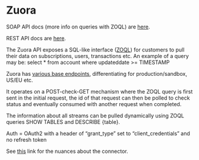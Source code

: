 # Zuora

SOAP API docs (more info on queries with ZOQL) are [here](https://knowledgecenter.zuora.com/Central_Platform/API/G_SOAP_API).

REST API docs are [here](https://www.zuora.com/developer/api-reference/).

The Zuora API exposes a SQL-like interface ([ZOQL](https://knowledgecenter.zuora.com/Central_Platform/Query/ZOQL)) for customers to pull their data on subscriptions, users, transactions etc. An example of a query may be:
select * from account where updateddate >= TIMESTAMP 

Zuora has [various base endpoints](https://www.zuora.com/developer/api-reference/#section/Introduction/Access-to-the-API), differentiating for production/sandbox, US/EU etc.

It operates on a POST-check-GET mechanism where the ZOQL query is first sent in the initial request, the id of that request can then be polled to check status and eventually consumed with another request when completed.

The information about all streams can be pulled dynamically using ZOQL queries SHOW TABLES and DESCRIBE {table}.

Auth = OAuth2 with a header of “grant_type” set to “client_credentials” and no refresh token


See [this](https://docs.airbyte.com/integrations/sources/zuora) link for the nuances about the connector.
